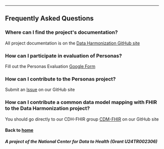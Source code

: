---
## Frequently Asked Questions

### Where can I find the project's documentation?
All project documentation is on the [Data Harmonization GitHub site](https://github.com/data2health/data-harmonization)

### How can I participate in evaluation of Personas?
Fill out the Personas Evaluation [Google Form](https://docs.google.com/forms/d/e/1FAIpQLSc0PiMqi12YVz9SvdHNqUocwgz8KKHOKdj3NQ80xJmMNyR_oA/viewform?usp=sf_link)

### How can I contribute to the Personas project?
Submit an [Issue](https://github.com/data2health/data-harmonization/issues) on our GitHub site

### How can I contribute a common data model mapping with FHIR to the Data Harmonization project?
You should go directly to our CDH-FHIR group [CDM-FHIR](https://drive.google.com/drive/folders/1TUwrDaH-2eRv3ofkY1tm2NbX7XttK3hx) on our GitHub site

#### Back to [home](https://data2health.github.io/data-harmonization/)

##### A project of the National Center for Data to Health (Grant U24TR002306)
